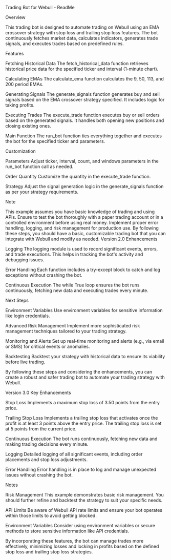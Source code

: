 Trading Bot for Webull - ReadMe

Overview

This trading bot is designed to automate trading on Webull using an EMA crossover strategy with stop loss and trailing stop loss features. The bot continuously fetches market data, calculates indicators, generates trade signals, and executes trades based on predefined rules.

Features

Fetching Historical Data
The fetch_historical_data function retrieves historical price data for the specified ticker and interval (1-minute chart).

Calculating EMAs
The calculate_ema function calculates the 9, 50, 113, and 200 period EMAs.

Generating Signals
The generate_signals function generates buy and sell signals based on the EMA crossover strategy specified. It includes logic for taking profits.

Executing Trades
The execute_trade function executes buy or sell orders based on the generated signals. It handles both opening new positions and closing existing ones.

Main Function
The run_bot function ties everything together and executes the bot for the specified ticker and parameters.

Customization

Parameters
Adjust ticker, interval, count, and windows parameters in the run_bot function call as needed.

Order Quantity
Customize the quantity in the execute_trade function.

Strategy
Adjust the signal generation logic in the generate_signals function as per your strategy requirements.

Note

This example assumes you have basic knowledge of trading and using APIs.
Ensure to test the bot thoroughly with a paper trading account or in a controlled environment before using real money.
Implement proper error handling, logging, and risk management for production use.
By following these steps, you should have a basic, customizable trading bot that you can integrate with Webull and modify as needed.
Version 2.0 Enhancements

Logging
The logging module is used to record significant events, errors, and trade executions. This helps in tracking the bot's activity and debugging issues.

Error Handling
Each function includes a try-except block to catch and log exceptions without crashing the bot.

Continuous Execution
The while True loop ensures the bot runs continuously, fetching new data and executing trades every minute.

Next Steps

Environment Variables
Use environment variables for sensitive information like login credentials.

Advanced Risk Management
Implement more sophisticated risk management techniques tailored to your trading strategy.

Monitoring and Alerts
Set up real-time monitoring and alerts (e.g., via email or SMS) for critical events or anomalies.

Backtesting
Backtest your strategy with historical data to ensure its viability before live trading.

By following these steps and considering the enhancements, you can create a robust and safer trading bot to automate your trading strategy with Webull.

Version 3.0 Key Enhancements

Stop Loss
Implements a maximum stop loss of 3.50 points from the entry price.

Trailing Stop Loss
Implements a trailing stop loss that activates once the profit is at least 3 points above the entry price. The trailing stop loss is set at 5 points from the current price.

Continuous Execution
The bot runs continuously, fetching new data and making trading decisions every minute.

Logging
Detailed logging of all significant events, including order placements and stop loss adjustments.

Error Handling
Error handling is in place to log and manage unexpected issues without crashing the bot.

Notes

Risk Management
This example demonstrates basic risk management. You should further refine and backtest the strategy to suit your specific needs.

API Limits
Be aware of Webull API rate limits and ensure your bot operates within those limits to avoid getting blocked.

Environment Variables
Consider using environment variables or secure methods to store sensitive information like API credentials.

By incorporating these features, the bot can manage trades more effectively, minimizing losses and locking in profits based on the defined stop loss and trailing stop loss strategies.
